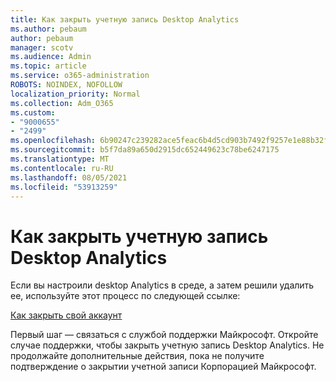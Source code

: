 ```yaml
---
title: Как закрыть учетную запись Desktop Analytics
ms.author: pebaum
author: pebaum
manager: scotv
ms.audience: Admin
ms.topic: article
ms.service: o365-administration
ROBOTS: NOINDEX, NOFOLLOW
localization_priority: Normal
ms.collection: Adm_O365
ms.custom:
- "9000655"
- "2499"
ms.openlocfilehash: 6b90247c239282ace5feac6b4d5cd903b7492f9257e1e88b32f0716d0cd1c03f
ms.sourcegitcommit: b5f7da89a650d2915dc652449623c78be6247175
ms.translationtype: MT
ms.contentlocale: ru-RU
ms.lasthandoff: 08/05/2021
ms.locfileid: "53913259"
---
```

# <a name="how-to-close-your-desktop-analytics-account"></a>Как закрыть учетную запись Desktop Analytics

Если вы настроили desktop Analytics в среде, а затем решили удалить ее, используйте этот процесс по следующей ссылке:

[Как закрыть свой аккаунт](https://docs.microsoft.com/configmgr/desktop-analytics/account-close)

Первый шаг — связаться с службой поддержки Майкрософт. Откройте случае поддержки, чтобы закрыть учетную запись Desktop Analytics. Не продолжайте дополнительные действия, пока не получите подтверждение о закрытии учетной записи Корпорацией Майкрософт.